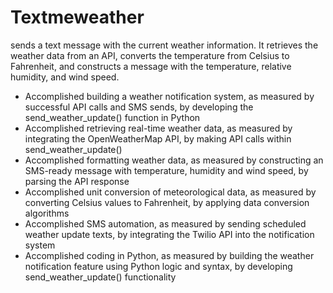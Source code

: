 # Textmeweather
sends a text message with the current weather information. It retrieves the weather data from an API, converts the temperature from Celsius to Fahrenheit, and constructs a message with the temperature, relative humidity, and wind speed.

- Accomplished building a weather notification system, as measured by successful API calls and SMS sends, by developing the send_weather_update() function in Python
- Accomplished retrieving real-time weather data, as measured by integrating the OpenWeatherMap API, by making API calls within send_weather_update()
- Accomplished formatting weather data, as measured by constructing an SMS-ready message with temperature, humidity and wind speed, by parsing the API response
- Accomplished unit conversion of meteorological data, as measured by converting Celsius values to Fahrenheit, by applying data conversion algorithms
- Accomplished SMS automation, as measured by sending scheduled weather update texts, by integrating the Twilio API into the notification system
- Accomplished coding in Python, as measured by building the weather notification feature using Python logic and syntax, by developing send_weather_update() functionality
